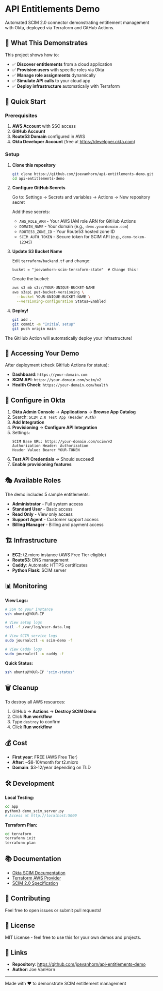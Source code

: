# API Entitlements Demo

Automated SCIM 2.0 connector demonstrating entitlement management with Okta, deployed via Terraform and GitHub Actions.

## 🎯 What This Demonstrates

This project shows how to:
- ✅ **Discover entitlements** from a cloud application
- ✅ **Provision users** with specific roles via Okta
- ✅ **Manage role assignments** dynamically
- ✅ **Simulate API calls** to your cloud app
- ✅ **Deploy infrastructure** automatically with Terraform

## 🚀 Quick Start

### Prerequisites

1. **AWS Account** with SSO access
2. **GitHub Account**
3. **Route53 Domain** configured in AWS
4. **Okta Developer Account** (free at https://developer.okta.com)

### Setup

1. **Clone this repository**
   ```bash
   git clone https://github.com/joevanhorn/api-entitlements-demo.git
   cd api-entitlements-demo
   ```

2. **Configure GitHub Secrets**
   
   Go to: Settings → Secrets and variables → Actions → New repository secret
   
   Add these secrets:
   - `AWS_ROLE_ARN` - Your AWS IAM role ARN for GitHub Actions
   - `DOMAIN_NAME` - Your domain (e.g., `demo.yourdomain.com`)
   - `ROUTE53_ZONE_ID` - Your Route53 hosted zone ID
   - `SCIM_AUTH_TOKEN` - Secure token for SCIM API (e.g., `demo-token-12345`)

3. **Update S3 Bucket Name**
   
   Edit `terraform/backend.tf` and change:
   ```hcl
   bucket = "joevanhorn-scim-terraform-state"  # Change this!
   ```
   
   Create the bucket:
   ```bash
   aws s3 mb s3://YOUR-UNIQUE-BUCKET-NAME
   aws s3api put-bucket-versioning \
     --bucket YOUR-UNIQUE-BUCKET-NAME \
     --versioning-configuration Status=Enabled
   ```

4. **Deploy!**
   ```bash
   git add .
   git commit -m "Initial setup"
   git push origin main
   ```

The GitHub Action will automatically deploy your infrastructure!

## 📍 Accessing Your Demo

After deployment (check GitHub Actions for status):

- **Dashboard**: `https://your-domain.com`
- **SCIM API**: `https://your-domain.com/scim/v2`
- **Health Check**: `https://your-domain.com/health`

## 🔧 Configure in Okta

1. **Okta Admin Console** → **Applications** → **Browse App Catalog**
2. Search: `SCIM 2.0 Test App (Header Auth)`
3. **Add Integration**
4. **Provisioning** → **Configure API Integration**
5. Settings:
   ```
   SCIM Base URL: https://your-domain.com/scim/v2
   Authorization Header: Authorization
   Header Value: Bearer YOUR-TOKEN
   ```
6. **Test API Credentials** → Should succeed!
7. **Enable provisioning features**

## 🎭 Available Roles

The demo includes 5 sample entitlements:
- **Administrator** - Full system access
- **Standard User** - Basic access
- **Read Only** - View only access
- **Support Agent** - Customer support access
- **Billing Manager** - Billing and payment access

## 🏗️ Infrastructure

- **EC2**: t2.micro instance (AWS Free Tier eligible)
- **Route53**: DNS management
- **Caddy**: Automatic HTTPS certificates
- **Python Flask**: SCIM server

## 📊 Monitoring

**View Logs:**
```bash
# SSH to your instance
ssh ubuntu@YOUR-IP

# View setup logs
tail -f /var/log/user-data.log

# View SCIM service logs
sudo journalctl -u scim-demo -f

# View Caddy logs
sudo journalctl -u caddy -f
```

**Quick Status:**
```bash
ssh ubuntu@YOUR-IP 'scim-status'
```

## 🗑️ Cleanup

To destroy all AWS resources:

1. GitHub → **Actions** → **Destroy SCIM Demo**
2. Click **Run workflow**
3. Type `destroy` to confirm
4. Click **Run workflow**

## 💰 Cost

- **First year**: FREE (AWS Free Tier)
- **After**: ~$8-10/month for t2.micro
- **Domain**: $3-12/year depending on TLD

## 🛠️ Development

**Local Testing:**
```bash
cd app
python3 demo_scim_server.py
# Access at http://localhost:5000
```

**Terraform Plan:**
```bash
cd terraform
terraform init
terraform plan
```

## 📚 Documentation

- [Okta SCIM Documentation](https://developer.okta.com/docs/guides/scim/)
- [Terraform AWS Provider](https://registry.terraform.io/providers/hashicorp/aws/latest/docs)
- [SCIM 2.0 Specification](https://datatracker.ietf.org/doc/html/rfc7644)

## 🤝 Contributing

Feel free to open issues or submit pull requests!

## 📝 License

MIT License - feel free to use this for your own demos and projects.

## 🔗 Links

- **Repository**: https://github.com/joevanhorn/api-entitlements-demo
- **Author**: Joe VanHorn

---

Made with ❤️ to demonstrate SCIM entitlement management

